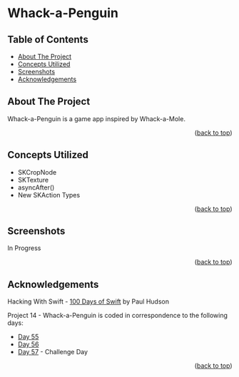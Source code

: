 # Whack-a-Penguin


<!-- Table of Contents -->
## Table of Contents
* [About The Project](#about-the-project)
* [Concepts Utilized](#concepts-utilized)
* [Screenshots](#screenshots)
* [Acknowledgements](#acknowledgements)


<!-- ABOUT THE PROJECT -->
## About The Project

Whack-a-Penguin is a game app inspired by Whack-a-Mole.

<p align="right">(<a href="#top">back to top</a>)</p>


<!-- CONCEPTS UTILIZED -->
## Concepts Utilized
* SKCropNode
* SKTexture
* asyncAfter()
* New SKAction Types

<p align="right">(<a href="#top">back to top</a>)</p>


<!-- SCREENSHOTS -->
## Screenshots
In Progress

<p align="right">(<a href="#top">back to top</a>)</p>


<!-- ACKNOWLEDGEMENTS -->
## Acknowledgements
Hacking With Swift - [100 Days of Swift] by Paul Hudson

Project 14 - Whack-a-Penguin is coded in correspondence to the following days:
* [Day 55]
* [Day 56]
* [Day 57] - Challenge Day

<p align="right">(<a href="#top">back to top</a>)</p>



<!-- MARKDOWN LINKS & IMAGES -->
<!-- https://www.markdownguide.org/basic-syntax/#reference-style-links -->
[100 Days of Swift]: https://www.hackingwithswift.com/100 (100 Days of Swift)
[Day 55]: https://www.hackingwithswift.com/100/55
[Day 56]: https://www.hackingwithswift.com/100/56
[Day 57]: https://www.hackingwithswift.com/100/57
